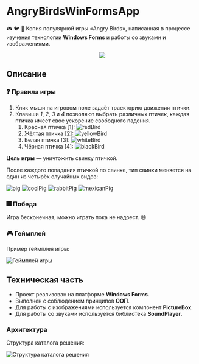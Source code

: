 # AngryBirdsWinFormsApp
🎮 :bird: :pig: Копия популярной игры «Angry Birds», написанная в процессе изучения технологии **Windows Forms** и работы со звуками и изображениями. 

<div align="center"><img src="https://github.com/snikitin-de/AngryBirdsWinFormsApp/assets/25394427/c85317dd-02d7-4df7-89a6-228cfd905dc5"></div>

## Описание

### :question: Правила игры

1. Клик мыши на игровом поле задаёт траекторию движения птички.
2. Клавиши _1_, _2_, _3_ и _4_ позволяют выбрать различных птичек, каждая птичка имеет свое ускорение свободного падения.  
   1. Красная птичка [1]: ![redBird](https://github.com/snikitin-de/AngryBirdsWinFormsApp/assets/25394427/9584db61-0b2d-47ba-b7ff-0b3c52b7ad4c)
   2. Жёлтая птичка [2]: ![yellowBird](https://github.com/snikitin-de/AngryBirdsWinFormsApp/assets/25394427/9c78a44c-726e-460f-807c-51c9d2f08584)
   3. Белая птичка [3]: ![whiteBird](https://github.com/snikitin-de/AngryBirdsWinFormsApp/assets/25394427/bede4f70-ac22-47b2-8c0c-dae8fa829f51)
   4. Чёрная птичка [4]: ![blackBird](https://github.com/snikitin-de/AngryBirdsWinFormsApp/assets/25394427/c56eae06-43c9-49ab-a0ef-65d730dd94ec)

**Цель игры** — уничтожить свинку птичкой.

После каждого попадания птичкой по свинке, тип свинки меняется на один из четырёх случайных видов:

![pig](https://github.com/snikitin-de/AngryBirdsWinFormsApp/assets/25394427/eaf23e00-054e-44c8-97e5-1ed0b8ac6446)
![coolPig](https://github.com/snikitin-de/AngryBirdsWinFormsApp/assets/25394427/9c652085-b846-4d94-b644-1e195ac2324b)
![rabbitPig](https://github.com/snikitin-de/AngryBirdsWinFormsApp/assets/25394427/9b70f961-f3be-43ed-a53b-ceb0f799cfe4)
![mexicanPig](https://github.com/snikitin-de/AngryBirdsWinFormsApp/assets/25394427/078f4f0e-2a24-4702-8fc3-a7af17ceafde)

### :fireworks: Победа

Игра бесконечная, можно играть пока не надоест. :smile:

### 🎮 Геймплей

Пример геймплея игры:

![Геймплей игры](https://github.com/snikitin-de/AngryBirdsWinFormsApp/assets/25394427/5e0d5168-79fe-4c31-b58c-93dec8b3e02b)

## Техническая часть

* Проект реализован на платформе **Windows Forms**.
* Выполнен с соблюдением принципов **ООП**.
* Для работы с изображениями используется компонент **PictureBox**.
* Для работы со звуками используется библиотека **SoundPlayer**.

### Архитектура

Структура каталога решения:

![Структура каталога решения](https://github.com/snikitin-de/AngryBirdsWinFormsApp/assets/25394427/f6857dba-8175-4a49-a621-e1818ad13c96)
